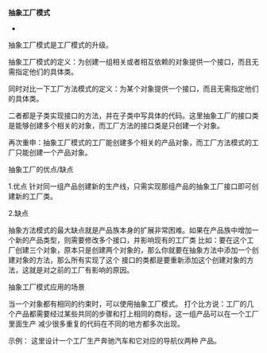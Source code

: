 **抽象工厂模式**


-
抽象工厂模式是工厂模式的升级。

抽象工厂模式的定义：为创建一组相关或者相互依赖的对象提供一个接口，而且无需指定他们的具体类。

同时对比一下工厂方法模式的定义：为某个对象提供一个接口，而且无需指定他们的具体类。

二者都是子类实现接口的方法，并在子类中写具体的代码。这里抽象工厂的接口类是能够创建多个相关的对象，而工厂方法的接口类是只创建一个对象。

再次重申：抽象工厂模式的工厂能创建多个相关的产品对象，而工厂方法模式的工厂只能创建一个产品对象。

抽象工厂的优点/缺点

1.优点
针对同一组产品创建新的生产线，只需实现那组产品的抽象工厂接口即可创建新的工厂类。

2.缺点

抽象方法模式的最大缺点就是产品族本身的扩展非常困难。如果在产品族中增加一个新的产品类型，则需要修改多个接口，并影响现有的工厂类
比如：要在这个工厂创建三个对象，原本只是创建两个对象的，那么你就要在抽象方法中添加一个创建对象的方法，那么所有实现了这个
接口的类都是要重新添加这个创建对象的方法，这就是对之前的工厂有影响的原因。

抽象工厂模式应用的场景

当一个对象都有相同的约束时，可以使用抽象工厂模式。
打个比方说：工厂的几个产品都需要经过某些共同的步骤和打上相同的商标，这一组产品可以在一个工厂里面生产
减少很多重复的代码在不同的地方都多次出现。

示例：
这里设计一个工厂生产奔驰汽车和它对应的导航仪两种 产品。

